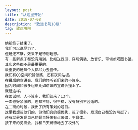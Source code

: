 ```yaml
---
layout: post
title: "从这里开始"
date: 2018-07-08 
description: "致远书院18级"
tag: 致远书院 
---   
```


	纳新终于结束了。
    我们可以说尽力了。
    但是还不够，效果不是特别理想。
    有一些新点子都没有用到，比如送西瓜、穿玩偶装、放音乐、带领参观图书馆。
    其实这些都不是最重要的。
    最重要的是每个人都尽力去宣传。
    我们有QQ空间积赞领奖、还有夜间站板。
    在最后的宣讲会、我们的倾听者们来的不算多。
    因为时间和很多组织比如讲坛的宣讲会撞上了。
    就是这样。
    在面试时，人不算多，我们部来了13个。
    一面也好紧张的，但都不错，很平稳，没有特别不合适的。
    在二面的时候，我出了所有策划的题目。
    这里我想怼他们的，但他们真的很优秀，怼了很多，发现自己都没的可怼了。
    还有就是发现自己的题目好像有点带偏，不具体。
    接下来的见面会，我和日天哥特地去了校外的